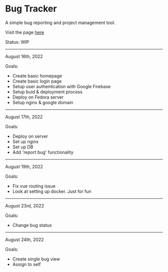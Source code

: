 <h1>Bug Tracker</h1>
A simple bug reporting and project management tool.

Visit the page <a href="https://bugs.izacpeterson.com">here</a>

Status: WIP

---

August 16th, 2022

Goals:

<ul>
    <li>Create basic homepage</li>
    <li>Create basic login page</li>
    <li>Setup user authentication with Google Firebase</li>
    <li>Setup buid & deployment process</li>
    <li>Deploy on Fedora server</li>
    <li>Setup nginx & google domain</li>
</ul>

---

August 17th, 2022

Goals:

<ul>
    <li>Deploy on server</li>
    <li>Set up nginx</li>
    <li>Set up DB</li>
    <li>Add 'report bug' functionality</li>
</ul>

---

August 19th, 2022

Goals:

<ul>
    <li>Fix vue routing issue</li>
    <li>Look at setting up docker. Just for fun</li>
</ul>

---

August 23rd, 2022

Goals:

<ul>
    <li>Change bug status</li>
</ul>

---

August 24th, 2022

Goals:

<ul>
    <li>Create single bug view</li>
    <li>Assign to self</li>
</ul>
